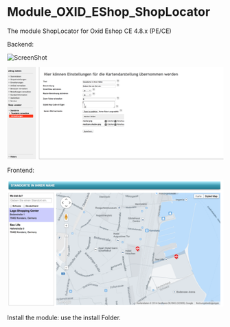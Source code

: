 Module_OXID_EShop_ShopLocator 
=============================


The module ShopLocator for Oxid Eshop CE 4.8.x (PE/CE)

Backend:

![ScreenShot](https://github.com/philhecht/Module_OXID_EShop_ShopLocator/tree/master/screenshots/backend1.png)

![ScreenShot1](https://github.com/philhecht/Module_OXID_EShop_ShopLocator/blob/master/screenshots/backend2.png)

Frontend:

![ScreenShot2](https://github.com/philhecht/Module_OXID_EShop_ShopLocator/blob/master/screenshots/frontend.png)


Install the module: use the install Folder.


